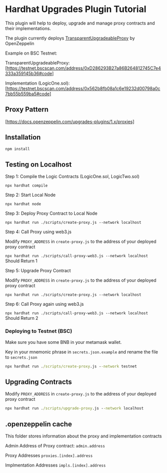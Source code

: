 # Hardhat Upgrades Plugin Tutorial

This plugin will help to deploy, upgrade and manage proxy contracts and their implementations.

The plugin currently deploys [TransparentUpgradeableProxy](https://docs.openzeppelin.com/contracts/3.x/api/proxy#TransparentUpgradeableProxy) by OpenZeppelin

Example on BSC Testnet:

TransparentUpgradeableProxy: [https://testnet.bscscan.com/address/0xD286293B27a86B264812745C7e4333a359145b36#code]

Implementation (LogicOne.sol): [https://testnet.bscscan.com/address/0x562b8fb08a1c6e19232d00798a0c7bb55b559ba5#code]

## Proxy Pattern

[https://docs.openzeppelin.com/upgrades-plugins/1.x/proxies]

## Installation

```cmd
npm install
```

## Testing on Localhost

Step 1: Compile the Logic Contracts (LogicOne.sol, LogicTwo.sol)

`npx hardhat compile`

Step 2: Start Local Node

`npx hardhat node`

Step 3: Deploy Proxy Contract to Local Node

`npx hardhat run ./scripts/create-proxy.js --network localhost`

Step 4: Call Proxy using web3.js

Modify `PROXY_ADDRESS` in `create-proxy.js` to the address of your deployed proxy contract

`npx hardhat run ./scripts/call-proxy-web3.js --network localhost` Should Return 1

Step 5: Upgrade Proxy Contract

Modify `PROXY_ADDRESS` in `create-proxy.js` to the address of your deployed proxy contract

`npx hardhat run ./scripts/create-proxy.js --network localhost`

Step 6: Call Proxy again using web3.js

`npx hardhat run ./scripts/call-proxy-web3.js --network localhost` Should Return 2

### Deploying to Testnet (BSC)

Make sure you have some BNB in your metamask wallet.

Key in your mnemonic phrase in `secrets.json.example` and rename the file to `secrets.json`

```cmd
npx hardhat run ./scripts/create-proxy.js --network testnet
```

## Upgrading Contracts

Modify `PROXY_ADDRESS` in `create-proxy.js` to the address of your deployed proxy contract

```cmd
npx hardhat run ./scripts/upgrade-proxy.js --network localhost
```

## .openzeppelin cache

This folder stores information about the proxy and implementation contracts

Admin Address of Proxy contract: `admin.address`

Proxy Addresses `proxies.[index].address`

Implmentation Addresses `impls.[index].address`
